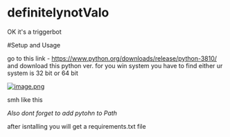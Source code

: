 # definitelynotValo

OK it's a triggerbot

#Setup and Usage

go to this link - https://www.python.org/downloads/release/python-3810/
and download this python ver.
for you win system you have to find either ur system is 32 bit or 64 bit
 
[![image.png](https://i.postimg.cc/1XbxkyHm/image.png)](https://postimg.cc/n9Kw7bgg)


smh like this

*Also dont forget to add pytohn to Path*

after isntalling you will get a requirements.txt file
